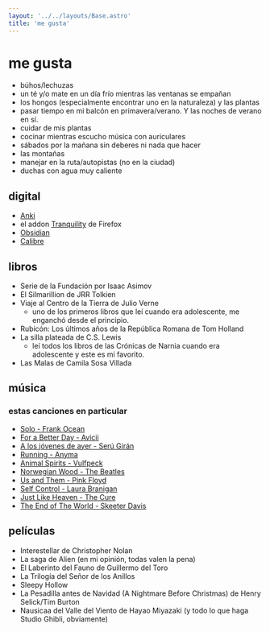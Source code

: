 ```yaml
---
layout: '../../layouts/Base.astro'
title: 'me gusta'
---
```


# me gusta

- búhos/lechuzas
- un té y/o mate en un día frío mientras las ventanas se empañan
- los hongos (especialmente encontrar uno en la naturaleza) y las plantas
- pasar tiempo en mi balcón en primavera/verano. Y las noches de verano en sí.
- cuidar de mis plantas
- cocinar mientras escucho música con auriculares
- sábados por la mañana sin deberes ni nada que hacer
- las montañas
- manejar en la ruta/autopistas (no en la ciudad)
- duchas con agua muy caliente

## digital
- [Anki](https://apps.ankiweb.net/)
- el addon [Tranquility](https://addons.mozilla.org/en-US/firefox/addon/tranquility-1/) de Firefox
- [Obsidian](https://obsidian.md/)
- [Calibre](https://calibre-ebook.com/)

## libros
- Serie de la Fundación por Isaac Asimov
- El Silmarillion de JRR Tolkien
- Viaje al Centro de la Tierra de Julio Verne
     - uno de los primeros libros que leí cuando era adolescente, me enganchó desde el principio.
- Rubicón: Los últimos años de la República Romana de Tom Holland
- La silla plateada de C.S. Lewis
     - leí todos los libros de las Crónicas de Narnia cuando era adolescente y este es mi favorito.
- Las Malas de Camila Sosa Villada

## música
### estas canciones en particular
- [Solo - Frank Ocean](https://www.youtube.com/watch?v=X_SEwgDl02E)
- [For a Better Day - Avicii](https://www.youtube.com/watch?v=Xq-knHXSKYY)
- [A los jóvenes de ayer - Serú Girán](https://www.youtube.com/watch?v=myNv-im5yMg)
- [Running - Anyma](https://www.youtube.com/watch?v=dH7HRB5afiA)
- [Animal Spirits - Vulfpeck](https://www.youtube.com/watch?v=qTUnDV3MgVQ)
- [Norwegian Wood - The Beatles](https://www.youtube.com/watch?v=Y_V6y1ZCg_8)
- [Us and Them - Pink Floyd](https://www.youtube.com/watch?v=HoLhKJuGhK0)
- [Self Control - Laura Branigan](https://youtu.be/RP0_8J7uxhs?si=rx8X3ljfUWB3msiH)
- [Just Like Heaven - The Cure](https://youtu.be/n3nPiBai66M?si=qRFzxtmgIhNNPy_Q)
- [The End of The World - Skeeter Davis](https://www.youtube.com/watch?v=DsY_kocbWaM)

## películas
- Interestellar de Christopher Nolan
- La saga de Alien (en mi opinión, todas valen la pena)
- El Laberinto del Fauno de Guillermo del Toro
- La Trilogía del Señor de los Anillos
- Sleepy Hollow
- La Pesadilla antes de Navidad (A Nightmare Before Christmas) de Henry Selick/Tim Burton
- Nausicaa del Valle del Viento de Hayao Miyazaki (y todo lo que haga Studio Ghibli, obviamente)
